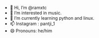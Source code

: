 - 👋 Hi, I’m @ramxtc
- 👀 I’m interested in music.
- 🌱 I’m currently learning python and linux.
- 📫 Instagram : pantji_1
- 😄 Pronouns: he/him

<!---
ramxtc/ramxtc is a ✨ special ✨ repository because its `README.md` (this file) appears on your GitHub profile.
You can click the Preview link to take a look at your changes.
--->
